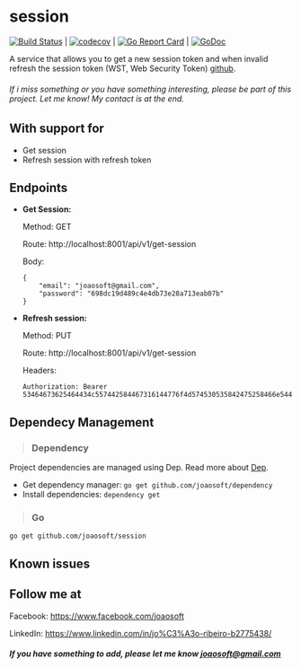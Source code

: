 # session
[![Build Status](https://travis-ci.org/joaosoft/session.svg?branch=master)](https://travis-ci.org/joaosoft/session) | [![codecov](https://codecov.io/gh/joaosoft/session/branch/master/graph/badge.svg)](https://codecov.io/gh/joaosoft/session) | [![Go Report Card](https://goreportcard.com/badge/github.com/joaosoft/session)](https://goreportcard.com/report/github.com/joaosoft/session) | [![GoDoc](https://godoc.org/github.com/joaosoft/session?status.svg)](https://godoc.org/github.com/joaosoft/session)

A service that allows you to get a new session token and when invalid refresh the session token (WST, Web Security Token) [github](https://github.com/joaosoft/auth-types/wst).


###### If i miss something or you have something interesting, please be part of this project. Let me know! My contact is at the end.

## With support for
* Get session
* Refresh session with refresh token

## Endpoints
* **Get Session:** 

    Method: GET

    Route: http://localhost:8001/api/v1/get-session
    
    Body: 
    ```
    {
        "email": "joaosoft@gmail.com",
        "password": "698dc19d489c4e4db73e28a713eab07b"
    }
    ```

* **Refresh session:** 

    Method: PUT
    
    Route: http://localhost:8001/api/v1/get-session
    
    Headers:
    ```
    Authorization: Bearer 53464673625464434c557442584467316144776f4d574530535842475258466e54444e624c6a4230504352495877.53464673625542424d45386d5755596f53305532516d7841624455764d46786c505439615a30596b52567368543263775a44677562554d7a4e4338324d31737564575642545542505354466a556964455155315163577378597a633554533953586c56755155306a576b74424d6d34745654466f4a6a704f51564a6a627a67734a7935744f5377684a47396e51564d73633239474b4751755355526c6158416c4c436777.4f56737a4e57417350436c71534370695655516a62304a6e546d6f725657413551445976526d676c4a6b52725845684e625678524e6b6b32624664304e4367775a5759744c6a5a796231417662536b6f
    ```

## Dependecy Management
>### Dependency

Project dependencies are managed using Dep. Read more about [Dep](https://github.com/golang/dep).
* Get dependency manager: `go get github.com/joaosoft/dependency`
* Install dependencies: `dependency get`


>### Go
```
go get github.com/joaosoft/session
```

## Known issues

## Follow me at
Facebook: https://www.facebook.com/joaosoft

LinkedIn: https://www.linkedin.com/in/jo%C3%A3o-ribeiro-b2775438/

##### If you have something to add, please let me know joaosoft@gmail.com
